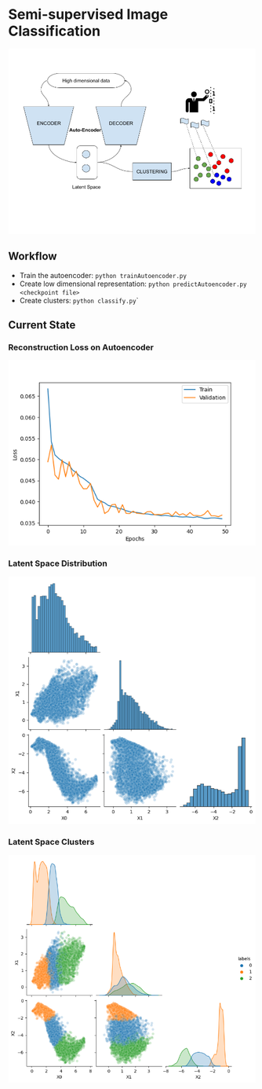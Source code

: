 # Semi-supervised Image Classification
![model](./projectPlan/model.png)

## Workflow
  - Train the autoencoder: `python trainAutoencoder.py`
  - Create low dimensional representation: `python predictAutoencoder.py <checkpoint file>`
  - Create clusters: `python classify.py`<algorithm>`

## Current State
### Reconstruction Loss on Autoencoder
![model](./results/trainAutoencoder.png)

### Latent Space Distribution
![model](./results/assessLatentSpace.png)

### Latent Space Clusters
![model](./results/clustersLatentSpace.png)
